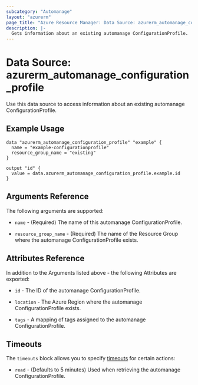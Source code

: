 ```yaml
---
subcategory: "Automanage"
layout: "azurerm"
page_title: "Azure Resource Manager: Data Source: azurerm_automanage_configuration_profile"
description: |-
  Gets information about an existing automanage ConfigurationProfile.
---
```


# Data Source: azurerm_automanage_configuration_profile

Use this data source to access information about an existing automanage ConfigurationProfile.

## Example Usage

```hcl
data "azurerm_automanage_configuration_profile" "example" {
  name = "example-configurationprofile"
  resource_group_name = "existing"
}

output "id" {
  value = data.azurerm_automanage_configuration_profile.example.id
}
```

## Arguments Reference

The following arguments are supported:

* `name` - (Required) The name of this automanage ConfigurationProfile.

* `resource_group_name` - (Required) The name of the Resource Group where the automanage ConfigurationProfile exists.

## Attributes Reference

In addition to the Arguments listed above - the following Attributes are exported:

* `id` - The ID of the automanage ConfigurationProfile.

* `location` - The Azure Region where the automanage ConfigurationProfile exists.

* `tags` - A mapping of tags assigned to the automanage ConfigurationProfile.

## Timeouts

The `timeouts` block allows you to specify [timeouts](https://www.terraform.io/docs/configuration/resources.html#timeouts) for certain actions:

* `read` - (Defaults to 5 minutes) Used when retrieving the automanage ConfigurationProfile.
